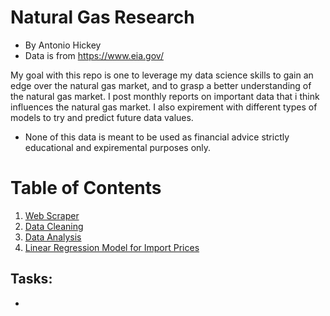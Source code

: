 # Natural Gas Research 
- By Antonio Hickey
- Data is from https://www.eia.gov/

My goal with this repo is one to leverage my data science skills to gain an edge over the natural gas market, and to grasp a better understanding of the natural gas market. I post monthly reports on important data that i think influences the natural gas market. I also expirement with different types of models to try and predict future data values.
* None of this data is meant to be used as financial advice strictly educational and expiremental purposes only.  

# Table of Contents
1. [Web Scraper](https://git.io/JJTtq)
2. [Data Cleaning](https://git.io/JJTtB)
3. [Data Analysis](https://git.io/JfdGK)
4. [Linear Regression Model for Import Prices](https://git.io/JfQpb)

## Tasks:
- 
